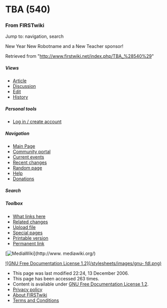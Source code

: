 # TBA (540)

### From FIRSTwiki

Jump to: navigation, search

New Year New Robotname and a New Teacher sponsor!

Retrieved from "<http://www.firstwiki.net/index.php/TBA_%28540%29>"

##### Views

  * [Article](/index.php/TBA_%28540%29)
  * [Discussion](/index.php?title=Talk:TBA_%28540%29&action=edit)
  * [Edit](/index.php?title=TBA_%28540%29&action=edit)
  * [History](/index.php?title=TBA_%28540%29&action=history)

##### Personal tools

  * [Log in / create account](/index.php?title=Special:Userlogin&returnto=TBA_\(540\))

[](/index.php/Main_Page "Main Page" )

##### Navigation

  * [Main Page](/index.php/Main_Page)
  * [Community portal](/index.php/FIRSTwiki:Community_portal)
  * [Current events](/index.php/Current_events)
  * [Recent changes](/index.php/Special:Recentchanges)
  * [Random page](/index.php/Special:Random)
  * [Help](/index.php/Help:Contents)
  * [Donations](/index.php/FIRSTwiki:Site_support)

##### Search



##### Toolbox

  * [What links here](/index.php/Special:Whatlinkshere/TBA_%28540%29)
  * [Related changes](/index.php/Special:Recentchangeslinked/TBA_%28540%29)
  * [Upload file](/index.php/Special:Upload)
  * [Special pages](/index.php/Special:Specialpages)
  * [Printable version](/index.php?title=TBA_%28540%29&printable=yes)
  * [Permanent link](/index.php?title=TBA_%28540%29&oldid=51730)

[![MediaWiki](/skins/common/images/poweredby_mediawiki_88x31.png)](http://www.
mediawiki.org/)

[![GNU Free Documentation License 1.2](/stylesheets/images/gnu-
fdl.png)](http://www.gnu.org/copyleft/fdl.html)

  * This page was last modified 22:24, 13 December 2006.
  * This page has been accessed 263 times.
  * Content is available under [GNU Free Documentation License 1.2](http://www.gnu.org/copyleft/fdl.html "http://www.gnu.org/copyleft/fdl.html" ).
  * [Privacy policy](/index.php/FIRSTwiki:Privacy_policy "FIRSTwiki:Privacy policy" )
  * [About FIRSTwiki](/index.php/FIRSTwiki:About "FIRSTwiki:About" )
  * [Terms and Conditions](/index.php/FIRSTwiki:Terms_and_conditions "FIRSTwiki:Terms and conditions" )

